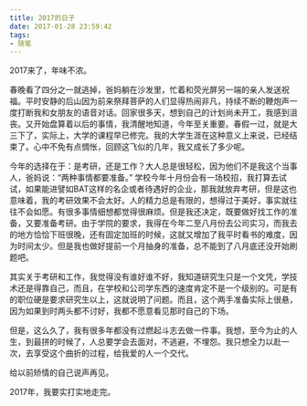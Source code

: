 ```yaml
---
title: 2017的日子
date: 2017-01-28 23:59:42
tags:
- 随笔
---
```


2017来了，年味不浓。

春晚看了四分之一就逃掉，爸妈躺在沙发里，忙着和荧光屏另一端的亲人发送祝福。平时安静的后山因为前来祭拜菩萨的人们显得热闹非凡，持续不断的鞭炮声一度打断我和女朋友的语音对话。回家很多天，想到自己的计划尚未开工，我感到沮丧。又开始盘算着以后的事情，我清醒地知道，今年至关重要。春假一过，就是大三下了，实际上，大学的课程早已修完。我的大学生涯在这种意义上来说，已经结束了。心中不免有点惆怅，回顾这飞似的几年，我又成长了多少呢。

今年的选择在于：是考研，还是工作？大人总是很轻松，因为他们不是我这个当事人，爸妈说：“两种事情都要准备。” 学校今年十月份会有一场校招，我打算去试试，如果能进譬如BAT这样的名企或者待遇好的企业，那我就放弃考研，但是这也意味着，我的考研效果不会太好。人的精力总是有限的，想得过于美好，事实就往往不会如愿。有很多事情细想都觉得很麻烦。但是我还决定，既要做好找工作的准备，又要准备考研。由于学院的要求，我得在今年二至八月份去公司实习，而我去的地方恰恰下班很晚，还有固定加班的时候，这就又增加了我平时看书的难度，因为时间太少。但是我也做好提前一个月抽身的准备，总不能到了八月底还没开始刷题吧。

其实关于考研和工作，我觉得没有谁好谁不好，我知道研究生只是一个文凭，学技术还是得靠自己，而且，在学校和公司学东西的速度肯定不是一个级别的。可是有的职位硬是要求研究生以上，这就说明了问题。而且，这个两手准备实际上很悬，因为如果到时两头都不讨好，我都不愿意看见那时自己的下场。

但是，这么久了，我有很多年都没有过燃起斗志去做一件事。我想，至今为止的人生，到最拼的时候了，人总要学会去面对，不逃避，不埋怨。我只想全力以赴一次，去享受这个曲折的过程，给我爱的人一个交代。

给以前矫情的自己说声再见。

2017年，我要实打实地走完。


